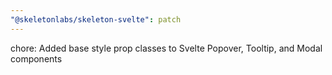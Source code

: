 ```yaml
---
"@skeletonlabs/skeleton-svelte": patch
---
```


chore: Added base style prop classes to Svelte Popover, Tooltip, and Modal components
